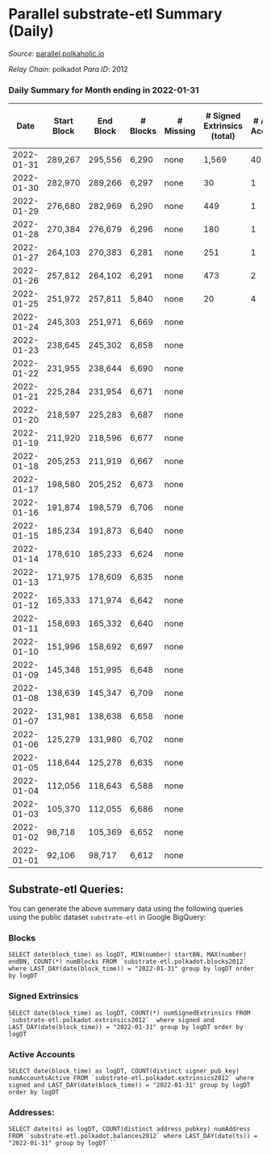 # Parallel substrate-etl Summary (Daily)

_Source_: [parallel.polkaholic.io](https://parallel.polkaholic.io)

*Relay Chain*: polkadot
*Para ID*: 2012



### Daily Summary for Month ending in 2022-01-31


| Date | Start Block | End Block | # Blocks | # Missing | # Signed Extrinsics (total) | # Active Accounts | # Addresses with Balances | # Events | # Transfers | # XCM Transfers In | # XCM Transfers Out |
| ---- | ----------- | --------- | -------- | --------- | --------------------------- | ----------------- | ------------------------- | -------- | ----------- | ------------------ | ------------------- |
| 2022-01-31 | 289,267 | 295,556 | 6,290 | none  | 1,569 | 40 | 29,475 | 222,485 | 25,390 ($63,663,544) |   |   |
| 2022-01-30 | 282,970 | 289,266 | 6,297 | none  | 30 | 1 | 26,022 | 14,899 |   |   |   |
| 2022-01-29 | 276,680 | 282,969 | 6,290 | none  | 449 | 1 | 25,617 | 47,757 |   |   |   |
| 2022-01-28 | 270,384 | 276,679 | 6,296 | none  | 180 | 1 | 19,183 | 27,072 |   |   |   |
| 2022-01-27 | 264,103 | 270,383 | 6,281 | none  | 251 | 1 | 16,229 | 33,289 |   |   |   |
| 2022-01-26 | 257,812 | 264,102 | 6,291 | none  | 473 | 2 | 11,573 | 54,361 |   |   |   |
| 2022-01-25 | 251,972 | 257,811 | 5,840 | none  | 20 | 4 | 11 | 11,781 | 4 ($3.48) |   |   |
| 2022-01-24 | 245,303 | 251,971 | 6,669 | none  |  |  |  | 13,341 |   |   |   |
| 2022-01-23 | 238,645 | 245,302 | 6,658 | none  |  |  |  | 13,323 |   |   |   |
| 2022-01-22 | 231,955 | 238,644 | 6,690 | none  |  |  | 7 | 13,387 |   |   |   |
| 2022-01-21 | 225,284 | 231,954 | 6,671 | none  |  |  | 7 | 13,348 |   |   |   |
| 2022-01-20 | 218,597 | 225,283 | 6,687 | none  |  |  | 7 | 13,381 |   |   |   |
| 2022-01-19 | 211,920 | 218,596 | 6,677 | none  |  |  | 7 | 13,361 |   |   |   |
| 2022-01-18 | 205,253 | 211,919 | 6,667 | none  |  |  | 7 | 13,340 |   |   |   |
| 2022-01-17 | 198,580 | 205,252 | 6,673 | none  |  |  |  | 13,353 |   |   |   |
| 2022-01-16 | 191,874 | 198,579 | 6,706 | none  |  |  | 7 | 13,419 |   |   |   |
| 2022-01-15 | 185,234 | 191,873 | 6,640 | none  |  |  | 7 | 13,287 |   |   |   |
| 2022-01-14 | 178,610 | 185,233 | 6,624 | none  |  |  | 7 | 13,254 |   |   |   |
| 2022-01-13 | 171,975 | 178,609 | 6,635 | none  |  |  | 7 | 13,277 |   |   |   |
| 2022-01-12 | 165,333 | 171,974 | 6,642 | none  |  |  | 7 | 13,291 |   |   |   |
| 2022-01-11 | 158,693 | 165,332 | 6,640 | none  |  |  | 7 | 13,283 |   |   |   |
| 2022-01-10 | 151,996 | 158,692 | 6,697 | none  |  |  | 7 | 13,401 |   |   |   |
| 2022-01-09 | 145,348 | 151,995 | 6,648 | none  |  |  | 7 | 13,303 |   |   |   |
| 2022-01-08 | 138,639 | 145,347 | 6,709 | none  |  |  | 7 | 13,424 |   |   |   |
| 2022-01-07 | 131,981 | 138,638 | 6,658 | none  |  |  |  | 13,323 |   |   |   |
| 2022-01-06 | 125,279 | 131,980 | 6,702 | none  |  |  | 7 | 13,411 |   |   |   |
| 2022-01-05 | 118,644 | 125,278 | 6,635 | none  |  |  | 7 | 13,277 |   |   |   |
| 2022-01-04 | 112,056 | 118,643 | 6,588 | none  |  |  | 7 | 13,182 |   |   |   |
| 2022-01-03 | 105,370 | 112,055 | 6,686 | none  |  |  | 7 | 13,379 |   |   |   |
| 2022-01-02 | 98,718 | 105,369 | 6,652 | none  |  |  | 7 | 13,311 |   |   |   |
| 2022-01-01 | 92,106 | 98,717 | 6,612 | none  |  |  | 7 | 13,230 |   |   |   |

## Substrate-etl Queries:
You can generate the above summary data using the following queries using the public dataset `substrate-etl` in Google BigQuery:


### Blocks
```
SELECT date(block_time) as logDT, MIN(number) startBN, MAX(number) endBN, COUNT(*) numBlocks FROM `substrate-etl.polkadot.blocks2012`  where LAST_DAY(date(block_time)) = "2022-01-31" group by logDT order by logDT
```


### Signed Extrinsics
```
SELECT date(block_time) as logDT, COUNT(*) numSignedExtrinsics FROM `substrate-etl.polkadot.extrinsics2012`  where signed and LAST_DAY(date(block_time)) = "2022-01-31" group by logDT order by logDT
```


### Active Accounts
```
SELECT date(block_time) as logDT, COUNT(distinct signer_pub_key) numAccountsActive FROM `substrate-etl.polkadot.extrinsics2012` where signed and LAST_DAY(date(block_time)) = "2022-01-31" group by logDT order by logDT
```


### Addresses:
```
SELECT date(ts) as logDT, COUNT(distinct address_pubkey) numAddress FROM `substrate-etl.polkadot.balances2012` where LAST_DAY(date(ts)) = "2022-01-31" group by logDT```

